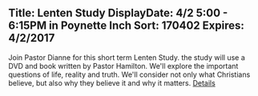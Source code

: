 Title: Lenten Study
DisplayDate: 4/2 5:00 - 6:15PM in Poynette Inch
Sort: 170402
Expires: 4/2/2017
---
Join Pastor Dianne for this short term Lenten Study.  the study will use a DVD and book written by Pastor Hamilton.  We'll explore the important questions of life, 
reality and truth.  We'll consider not only what Christians believe, but also why they believe it and why it matters.
<a href="assets\img\Lenten Study 2017.jpg" target="blank">Details</a>